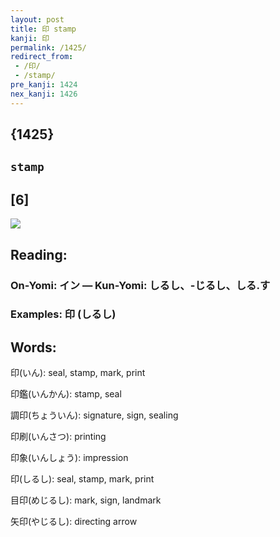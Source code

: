 ```yaml
---
layout: post
title: 印 stamp
kanji: 印
permalink: /1425/
redirect_from:
 - /印/
 - /stamp/
pre_kanji: 1424
nex_kanji: 1426
---
```


## {1425}

## `stamp`

## [6]

<div class="stroke"><img src="E58DB0.png" /></div>

## Reading:

### On-Yomi: イン &mdash; Kun-Yomi: しるし、-じるし、しる.す

### Examples: 印 (しるし)

## Words:

印(いん): seal, stamp, mark, print

印鑑(いんかん): stamp, seal

調印(ちょういん): signature, sign, sealing

印刷(いんさつ): printing

印象(いんしょう): impression

印(しるし): seal, stamp, mark, print

目印(めじるし): mark, sign, landmark

矢印(やじるし): directing arrow
